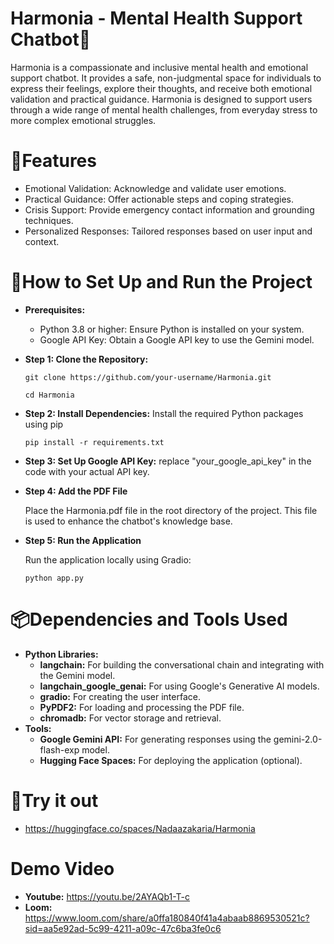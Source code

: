 # Harmonia - Mental Health Support Chatbot🌸
Harmonia is a compassionate and inclusive mental health and emotional support chatbot. It provides a safe, non-judgmental space for individuals to express their feelings, explore their thoughts, and receive both emotional validation and practical guidance. Harmonia is designed to support users through a wide range of mental health challenges, from everyday stress to more complex emotional struggles.
# 📌Features
- Emotional Validation: Acknowledge and validate user emotions.
- Practical Guidance: Offer actionable steps and coping strategies.
- Crisis Support: Provide emergency contact information and grounding techniques.
- Personalized Responses: Tailored responses based on user input and context.
# 🚀How to Set Up and Run the Project
- **Prerequisites:**
  - Python 3.8 or higher: Ensure Python is installed on your system.
  - Google API Key: Obtain a Google API key to use the Gemini model.
- **Step 1: Clone the Repository:**
  
  ``` git clone https://github.com/your-username/Harmonia.git ```
  
     ``` cd Harmonia ```
- **Step 2: Install Dependencies:**
   Install the required Python packages using pip
  
    ```pip install -r requirements.txt```
- **Step 3: Set Up Google API Key:**
   replace "your_google_api_key" in the code with your actual API key.
- **Step 4: Add the PDF File**
  
  Place the Harmonia.pdf file in the root directory of the project. This file is used to enhance the chatbot's knowledge base.
- **Step 5: Run the Application**
  
  Run the application locally using Gradio:

  ``` python app.py ```
# 📦Dependencies and Tools Used
- **Python Libraries:**
  - **langchain:** For building the conversational chain and integrating with the Gemini model.
  - **langchain_google_genai:** For using Google's Generative AI models.
  - **gradio:** For creating the user interface.
  - **PyPDF2:** For loading and processing the PDF file.
  - **chromadb:** For vector storage and retrieval.
- **Tools:**
  - **Google Gemini API:** For generating responses using the gemini-2.0-flash-exp model.
  - **Hugging Face Spaces:** For deploying the application (optional).
# 🤖Try it out
- https://huggingface.co/spaces/Nadaazakaria/Harmonia
# Demo Video
- **Youtube:** https://youtu.be/2AYAQb1-T-c
- **Loom:** https://www.loom.com/share/a0ffa180840f41a4abaab8869530521c?sid=aa5e92ad-5c99-4211-a09c-47c6ba3fe0c6
